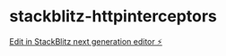 # stackblitz-httpinterceptors

[Edit in StackBlitz next generation editor ⚡️](https://stackblitz.com/~/github.com/PavanKumarSimplilrn/stackblitz-httpinterceptors)